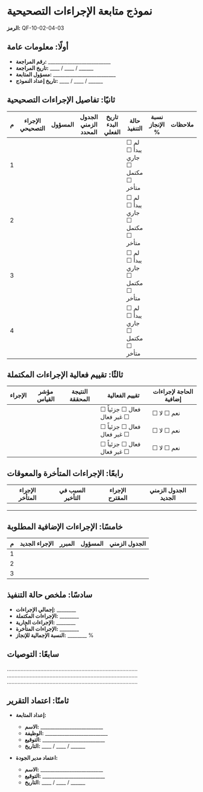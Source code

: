 # نموذج متابعة الإجراءات التصحيحية
**الرمز:** QF-10-02-04-03

## أولًا: معلومات عامة
- **رقم المراجعة:** __________________________
- **تاريخ المراجعة:** ____ / ____ / ______
- **مسؤول المتابعة:** __________________________
- **تاريخ إعداد النموذج:** ____ / ____ / ______

## ثانيًا: تفاصيل الإجراءات التصحيحية

| م | الإجراء التصحيحي | المسؤول | الجدول الزمني المحدد | تاريخ البدء الفعلي | حالة التنفيذ | نسبة الإنجاز % | ملاحظات |
|---|---|---|---|---|---|---|---|
| 1 |  |  |  |  | ☐ لم يبدأ ☐ جاري ☐ مكتمل ☐ متأخر |  |  |
| 2 |  |  |  |  | ☐ لم يبدأ ☐ جاري ☐ مكتمل ☐ متأخر |  |  |
| 3 |  |  |  |  | ☐ لم يبدأ ☐ جاري ☐ مكتمل ☐ متأخر |  |  |
| 4 |  |  |  |  | ☐ لم يبدأ ☐ جاري ☐ مكتمل ☐ متأخر |  |  |

## ثالثًا: تقييم فعالية الإجراءات المكتملة

| الإجراء | مؤشر القياس | النتيجة المحققة | تقييم الفعالية | الحاجة لإجراءات إضافية |
|---|---|---|---|---|
|  |  |  | ☐ فعال ☐ جزئياً ☐ غير فعال | ☐ نعم ☐ لا |
|  |  |  | ☐ فعال ☐ جزئياً ☐ غير فعال | ☐ نعم ☐ لا |
|  |  |  | ☐ فعال ☐ جزئياً ☐ غير فعال | ☐ نعم ☐ لا |

## رابعًا: الإجراءات المتأخرة والمعوقات

| الإجراء المتأخر | السبب في التأخير | الإجراء المقترح | الجدول الزمني الجديد |
|---|---|---|---|
|  |  |  |  |
|  |  |  |  |
|  |  |  |  |

## خامسًا: الإجراءات الإضافية المطلوبة

| م | الإجراء الجديد | المبرر | المسؤول | الجدول الزمني |
|---|---|---|---|---|
| 1 |  |  |  |  |
| 2 |  |  |  |  |
| 3 |  |  |  |  |

## سادسًا: ملخص حالة التنفيذ
- **إجمالي الإجراءات:** ________
- **الإجراءات المكتملة:** ________
- **الإجراءات الجارية:** ________
- **الإجراءات المتأخرة:** ________
- **النسبة الإجمالية للإنجاز:** ________ %

## سابعًا: التوصيات
......................................................................................
......................................................................................
......................................................................................

## ثامنًا: اعتماد التقرير
- **إعداد المتابعة:**
  - **الاسم:** __________________________
  - **الوظيفة:** __________________________
  - **التوقيع:** __________________________
  - **التاريخ:** ____ / ____ / ______

- **اعتماد مدير الجودة:**
  - **الاسم:** __________________________
  - **التوقيع:** __________________________
  - **التاريخ:** ____ / ____ / ______